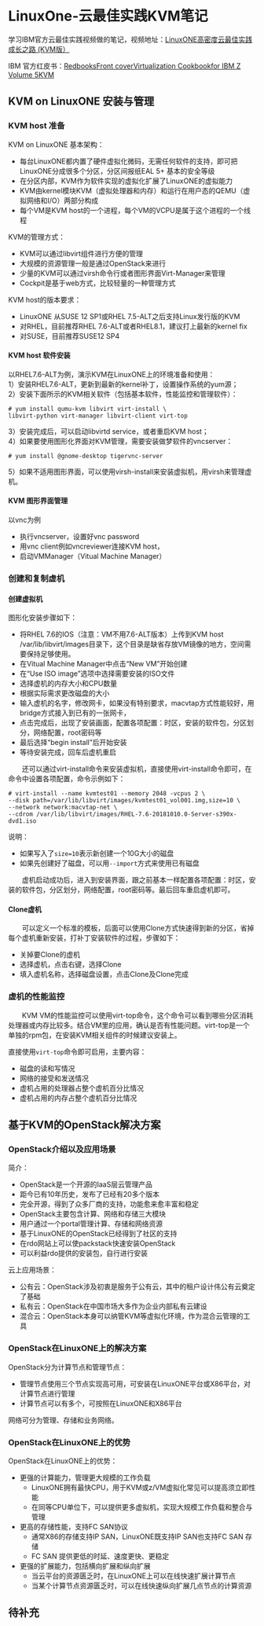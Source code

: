 # LinuxOne-云最佳实践KVM笔记
学习IBM官方云最佳实践视频做的笔记，视频地址：[LinuxONE高密度云最佳实践成长之路 (KVM版）](https://csc.cn.ibm.com/roadmap/index/e96159c6-cf9b-47cb-bb13-17cb5cecdaf7?eventId=)

IBM 官方红皮书：[RedbooksFront coverVirtualization Cookbookfor IBM Z Volume 5KVM](http://www.redbooks.ibm.com/redpieces/abstracts/sg248463.html?Open)

## KVM on LinuxONE 安装与管理
### KVM host 准备
KVM on LinuxONE 基本架构：
- 每台LinuxONE都内置了硬件虚拟化微码，无需任何软件的支持，即可把LinuxONE分成很多个分区，分区间报纸EAL 5+ 基本的安全等级
- 在分区内部，KVM作为软件实现的虚拟化扩展了LinuxONE的虚拟能力
- KVM由kernel模块KVM（虚拟处理器和内存）和运行在用户态的QEMU（虚拟网络和I/O）两部分构成
- 每个VM是KVM host的一个进程，每个VM的VCPU是属于这个进程的一个线程

KVM的管理方式：
- KVM可以通过libvirt组件进行方便的管理
- 大规模的资源管理一般是通过OpenStack来进行
- 少量的KVM可以通过virsh命令行或者图形界面Virt-Manager来管理
- Cockpit是基于web方式，比较轻量的一种管理方式

KVM host的版本要求：
- LinuxONE 从SUSE 12 SP1或RHEL 7.5-ALT之后支持Linux发行版的KVM
- 对RHEL，目前推荐RHEL 7.6-ALT或者RHEL8.1，建议打上最新的kernel fix
- 对SUSE，目前推荐SUSE12 SP4

#### KVM host 软件安装
以RHEL7.6-ALT为例，演示KVM在LinuxONE上的环境准备和使用：        
1）安装RHEL7.6-ALT，更新到最新的kernel补丁，设置操作系统的yum源；    
2）安装下面所示的KVM相关软件（包括基本软件，性能监控和管理软件）：
```
# yum install qumu-kvm libvirt virt-install \
libvirt-python virt-manager libvirt-client virt-top
```
3）安装完成后，可以启动libvirtd service，或者重启KVM host；    
4）如果要使用图形化界面对KVM管理，需要安装做梦软件的vncserver：
```
# yum install @gnome-desktop tigervnc-server
```
5）如果不适用图形界面，可以使用virsh-install来安装虚拟机，用virsh来管理虚机。

#### KVM 图形界面管理
以vnc为例
- 执行vncserver，设置好vnc password
- 用vnc client例如vncreviewer连接KVM host，
- 启动VMManager（Vitual Machine Manager）

### 创建和复制虚机
#### 创建虚拟机
图形化安装步骤如下：
- 将RHEL 7.6的IOS（注意：VM不用7.6-ALT版本）上传到KVM host /var/lib/libvirt/images目录下，这个目录是缺省存放VM镜像的地方，空间需要保持足够使用。
- 在Vitual Machine Manager中点击“New VM”开始创建
- 在“Use ISO image”选项中选择需要安装的ISO文件
- 选择虚机的内存大小和CPU数量
- 根据实际需求更改磁盘的大小
- 输入虚机的名字，修改网卡，如果没有特别要求，macvtap方式性能较好，用bridge方式接入到已有的一张网卡，
- 点击完成后，出现了安装画面，配置各项配置：时区，安装的软件包，分区划分，网络配置，root密码等
- 最后选择“begin install”后开始安装
- 等待安装完成，回车后虚机重启

&#8195;&#8195;还可以通过virt-install命令来安装虚拟机，直接使用virt-install命令即可，在命令中设置各项配置，命令示例如下：
```
# virt-install --name kvmtest01 --memory 2048 -vcpus 2 \
--disk path=/var/lib/libvirt/images/kvmtest01_vol001.img,size=10 \
--network network:macvtap-net \
--cdrom /var/lib/libvirt/images/RHEL-7.6-20181010.0-Server-s390x-dvd1.iso
```
说明：
- 如果写入了`size=10`表示新创建一个10G大小的磁盘
- 如果先创建好了磁盘，可以用`--import`方式来使用已有磁盘

&#8195;&#8195;虚机启动成功后，进入到安装界面，跟之前基本一样配置各项配置：时区，安装的软件包，分区划分，网络配置，root密码等。最后回车重启虚机即可。

#### Clone虚机
&#8195;&#8195;可以定义一个标准的模板，后面可以使用Clone方式快速得到新的分区，省掉每个虚机重新安装，打补丁安装软件的过程，步骤如下：
- 关掉要Clone的虚机
- 选择虚机，点击右键，选择Clone
- 填入虚机名称，选择磁盘设置，点击Clone及Clone完成

### 虚机的性能监控
&#8195;&#8195;KVM VM的性能监控可以使用virt-top命令，这个命令可以看到哪些分区消耗处理器或内存比较多。结合VM里的应用，确认是否有性能问题。virt-top是一个单独的rpm包，在安装KVM相关组件的时候建议安装上。

直接使用`virt-top`命令即可启用，主要内容：
- 磁盘的读和写情况
- 网络的接受和发送情况
- 虚机占用的处理器占整个虚机百分比情况
- 虚机占用的内存占整个虚机百分比情况

## 基于KVM的OpenStack解决方案
### OpenStack介绍以及应用场景
简介：
- OpenStack是一个开源的IaaS层云管理产品
- 距今已有10年历史，发布了已经有20多个版本
- 完全开源，得到了众多厂商的支持，功能愈来愈丰富和稳定
- OpenStack主要包含计算、网络和存储三大模块
- 用户通过一个portal管理计算、存储和网络资源
- 基于LinuxONE的OpenStack已经得到了社区的支持
- 在rdo网站上可以使packstack快速安装OpenStack
- 可以利益rdo提供的安装包，自行进行安装

云上应用场景：
- 公有云：OpenStack涉及初衷是服务于公有云，其中的租户设计伟公有云奠定了基础
- 私有云：OpenStack在中国市场大多作为企业内部私有云建设
- 混合云：OpenStack本身可以纳管KVM等虚拟化环境，作为混合云管理的工具

### OpenStack在LinuxONE上的解决方案
OpenStack分为计算节点和管理节点：
- 管理节点使用三个节点实现高可用，可安装在LinuxONE平台或X86平台，对计算节点进行管理
- 计算节点可以有多个，可按照在LinuxONE和X86平台

网络可分为管理、存储和业务网络。

### OpenStack在LinuxONE上的优势
OpenStack在LinuxONE上的优势：
- 更强的计算能力，管理更大规模的工作负载
    - LinuxONE拥有最快CPU，用于KVM或z/VM虚拟化常见可以提高须立即性能
    - 在同等CPU单位下，可以提供更多虚拟机，实现大规模工作负载和整合与管理
- 更高的存储性能，支持FC SAN协议
    - 通常X86的存储支持IP SAN，LinuxONE既支持IP SAN也支持FC SAN 存储
    - FC SAN 提供更低的时延、速度更快、更稳定
- 更强的扩展能力，包括横向扩展和纵向扩展
    - 当云平台的资源匮乏时，在LinuxONE上可以在线快速扩展计算节点
    - 当某个计算节点资源匮乏时，可以在线快速纵向扩展几点节点的计算资源

## 待补充
